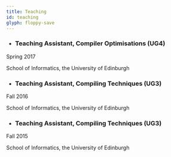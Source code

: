```yaml
---
title: Teaching
id: teaching
glyph: floppy-save
---
```


* ### Teaching Assistant, Compiler Optimisations (UG4)
<p>Spring 2017</p>
<p>School of Informatics, the University of Edinburgh</p>

* ### Teaching Assistant, Compiling Techniques (UG3)
<p>Fall 2016</p>
<p>School of Informatics, the University of Edinburgh</p>

* ### Teaching Assistant, Compiling Techniques (UG3)
<p>Fall 2015</p>
<p>School of Informatics, the University of Edinburgh</p>